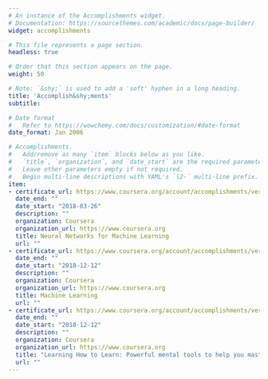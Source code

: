 ```yaml
---
# An instance of the Accomplishments widget.
# Documentation: https://sourcethemes.com/academic/docs/page-builder/
widget: accomplishments

# This file represents a page section.
headless: true

# Order that this section appears on the page.
weight: 50

# Note: `&shy;` is used to add a 'soft' hyphen in a long heading.
title: 'Accomplish&shy;ments'
subtitle:

# Date format
#   Refer to https://wowchemy.com/docs/customization/#date-format
date_format: Jan 2006

# Accomplishments.
#   Add/remove as many `item` blocks below as you like.
#   `title`, `organization`, and `date_start` are the required parameters.
#   Leave other parameters empty if not required.
#   Begin multi-line descriptions with YAML's `|2-` multi-line prefix.
item:
- certificate_url: https://www.coursera.org/account/accomplishments/verify/JD4KE78F9J7S
  date_end: ""
  date_start: "2018-03-26"
  description: ""
  organization: Coursera
  organization_url: https://www.coursera.org
  title: Neural Networks for Machine Learning
  url: ""
- certificate_url: https://www.coursera.org/account/accomplishments/verify/8WYBRK93KYMR
  date_end: ""
  date_start: "2018-12-12"
  description: ""
  organization: Coursera
  organization_url: https://www.coursera.org
  title: Machine Learning
  url: ""
- certificate_url: https://www.coursera.org/account/accomplishments/verify/3E29KUFPK5YR
  date_end: ""
  date_start: "2018-12-12"
  description: ""
  organization: Coursera
  organization_url: https://www.coursera.org
  title: "Learning How to Learn: Powerful mental tools to help you master tough subjects"
  url: ""
---
```

